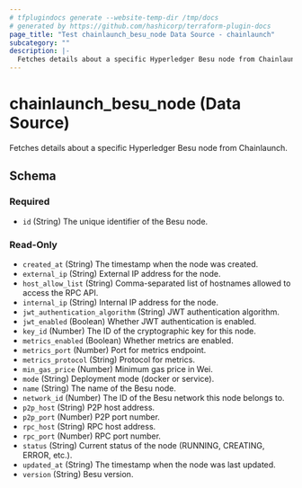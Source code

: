 ```yaml
---
# tfplugindocs generate --website-temp-dir /tmp/docs
# generated by https://github.com/hashicorp/terraform-plugin-docs
page_title: "Test chainlaunch_besu_node Data Source - chainlaunch"
subcategory: ""
description: |-
  Fetches details about a specific Hyperledger Besu node from Chainlaunch.
---
```


# chainlaunch_besu_node (Data Source)

Fetches details about a specific Hyperledger Besu node from Chainlaunch.



<!-- schema generated by tfplugindocs -->
## Schema

### Required

- `id` (String) The unique identifier of the Besu node.

### Read-Only

- `created_at` (String) The timestamp when the node was created.
- `external_ip` (String) External IP address for the node.
- `host_allow_list` (String) Comma-separated list of hostnames allowed to access the RPC API.
- `internal_ip` (String) Internal IP address for the node.
- `jwt_authentication_algorithm` (String) JWT authentication algorithm.
- `jwt_enabled` (Boolean) Whether JWT authentication is enabled.
- `key_id` (Number) The ID of the cryptographic key for this node.
- `metrics_enabled` (Boolean) Whether metrics are enabled.
- `metrics_port` (Number) Port for metrics endpoint.
- `metrics_protocol` (String) Protocol for metrics.
- `min_gas_price` (Number) Minimum gas price in Wei.
- `mode` (String) Deployment mode (docker or service).
- `name` (String) The name of the Besu node.
- `network_id` (Number) The ID of the Besu network this node belongs to.
- `p2p_host` (String) P2P host address.
- `p2p_port` (Number) P2P port number.
- `rpc_host` (String) RPC host address.
- `rpc_port` (Number) RPC port number.
- `status` (String) Current status of the node (RUNNING, CREATING, ERROR, etc.).
- `updated_at` (String) The timestamp when the node was last updated.
- `version` (String) Besu version.

